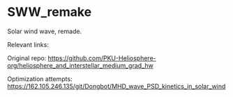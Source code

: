 # SWW_remake

Solar wind wave, remade.


Relevant links:

Original repo:
https://github.com/PKU-Heliosphere-org/heliosphere_and_interstellar_medium_grad_hw

Optimization attempts:
https://162.105.246.135/git/Dongbot/MHD_wave_PSD_kinetics_in_solar_wind
